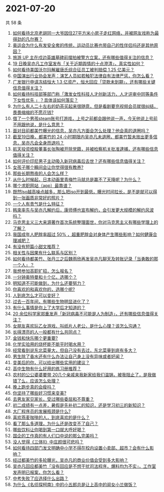 # 2021-07-20

共 58 条

<!-- BEGIN -->
<!-- 最后更新时间 Tue Jul 20 2021 05:01:16 GMT+0800 (China Standard Time) -->

1. [如何看待北京老胡同一大爷因住27平方米小房子走红网络，并被网友戏称为最得劲的凡尔赛？](https://www.zhihu.com/question/472763364)
1. [奥运会为什么有发安全套的传统，运动员比赛也带自己的性伴侣吗还是其他原因？](https://www.zhihu.com/question/471480817)
1. [旅游 UP
   主在戍边英雄墓碑前摆拍被警方立案，还有哪些值得关注的信息？](https://www.zhihu.com/question/473122305)
1. [19 日晚吴亦凡工作室发布「关于近期舆情的十点澄清」，真实性如何？](https://www.zhihu.com/question/473270235)
1. [如何看待美国沃尔玛解雇唐氏综合征员工被判赔偿 1.25 亿美元？](https://www.zhihu.com/question/473024466)
1. [中国演出行业协会发声：演艺人员如若触犯法律自有法律严惩，你怎么看？](https://www.zhihu.com/question/473241414)
1. [广发银行申请冻结恒大 1.3
   亿资产，恒大回应「贷款未到期」，还有哪些关键信息值得关注？](https://www.zhihu.com/question/473193941)
1. [如何看待科技部等部门称「激发女性科技人才创新活力，人才评审中同等条件下女性优先
   」？具体该如何落实？](https://www.zhihu.com/question/473183170)
1. [为什么有人二十左右的奶茶买起来很随意，但是看剧要充视频会员就很纠结，畏畏缩缩的不愿花钱?](https://www.zhihu.com/question/469288282)
1. [借了一个男孩steam账号打游戏，上号之前都会跟他说一声，今天他说上号前不用跟他说，是什么意思？](https://www.zhihu.com/question/389364381)
1. [面对目前都美竹曝光的信息，吴亦凡方面会怎么处理？他会真的退圈吗？](https://www.zhihu.com/question/473034206)
1. [截至19日晚，都美竹的 24
   小时期限内吴亦凡未退圈，都美竹暂未放出更多信息，吴亦凡会全身而退吗？](https://www.zhihu.com/question/473266486)
1. [航天投资控股董事长张陶被开除党籍，并被检察机关批准逮捕，还有哪些信息值得关注？](https://www.zhihu.com/question/473261238)
1. [如何评价印尼男子主动吸入新冠病毒后去世？还有哪些信息值得关注？](https://www.zhihu.com/question/472914984)
1. [女孩子哪个瞬间会让你觉得很有教养?](https://www.zhihu.com/question/364828906)
1. [那些长期熬夜的人会怎么样？](https://www.zhihu.com/question/471772400)
1. [从什么时候起，日本动画里青梅竹马就总是赢不了天降呢？为什么？](https://www.zhihu.com/question/472757190)
1. [哪个求职网站（app）最靠谱？](https://www.zhihu.com/question/21383951)
1. [既然Iso越高噪点越多，那么把iso开到最低，曝光时间拉长，是不是就可以得到一张画质非常好的照片？](https://www.zhihu.com/question/472876923)
1. [一个人有贵气是什么特征？](https://www.zhihu.com/question/61071183)
1. [韩束率先与吴亦凡解约后，康师傅也宣布解约，会引发更大规模的解约风波吗？](https://www.zhihu.com/question/473012719)
1. [马克思主义三大来源著作首次系统整理面世，你对马克思主义有哪些学理上的了解？](https://www.zhihu.com/question/466294624)
1. [我国成年人肥胖率超过 50%
   ，超重肥胖会对身体产生哪些影响？如何健康合理减肥？](https://www.zhihu.com/question/472532788)
1. [有没有短篇小甜文推荐？](https://www.zhihu.com/question/471579661)
1. [相关性与因果有什么联系与区别？](https://www.zhihu.com/question/40007470)
1. [如何看待都美竹、张丹三之后魏雨欣再发吴亦凡聊天及转账记录「当勇敢的那一个人」？](https://www.zhihu.com/question/473149548)
1. [我想参加高职扩招，怎么报名？](https://www.zhihu.com/question/458784955)
1. [一分钟奥特曼和十个亿，选哪个？](https://www.zhihu.com/question/472319404)
1. [明知道不可能做到，为什么还要努力？](https://www.zhihu.com/question/469861039)
1. [你喜欢的和喜欢你的，选哪个呢?](https://www.zhihu.com/question/469099158)
1. [人到底怎么才可以变好？](https://www.zhihu.com/question/466125585)
1. [过去一百年间，有哪些生物明显进化了？](https://www.zhihu.com/question/472023567)
1. [有什么事情是你上了大学后才知道的？](https://www.zhihu.com/question/355322953)
1. [20
   余位科学家郑重发声「新冠病毒不可能是人为制造」，还有哪些信息值得关注？](https://www.zhihu.com/question/472594012)
1. [女朋友喜欢玩乙女游戏、叫纸片人老公，是什么心理？该怎么沟通？](https://www.zhihu.com/question/472249121)
1. [长得漂亮的人一般都有什么共同点？](https://www.zhihu.com/question/470255436)
1. [金钱和快乐哪个更重要?](https://www.zhihu.com/question/473072543)
1. [化学实验用的烧杯能不能平时喝水用？](https://www.zhihu.com/question/30500379)
1. [经常看到说东北菜量大，但自己没有去过，东北菜量到底有多大？](https://www.zhihu.com/question/469279323)
1. [男生除了香水还有什么办法让自己身上没有异味或者好闻？](https://www.zhihu.com/question/471921149)
1. [变美后的你，可以给出哪些实用的建议？](https://www.zhihu.com/question/466763464)
1. [高中生物有什么好用的练习册推荐？](https://www.zhihu.com/question/409338461)
1. [农村的公公婆婆要带
   20几个亲戚来我新家给我们温锅，被我阻止了，是我做错了么，应该怎么处理？](https://www.zhihu.com/question/26730418)
1. [晚上跑步真的会瘦吗？](https://www.zhihu.com/question/389149750)
1. [你坚持了哪些好习惯来变美?](https://www.zhihu.com/question/441948846)
1. [去男友家见家长，受过哪些委屈和不尊重？](https://www.zhihu.com/question/461327564)
1. [初二成绩有一点差，暑假是先补初二的知识，还是学习初三的新知识？](https://www.zhihu.com/question/466647908)
1. [大厂程序员的发展瓶颈是什么?](https://www.zhihu.com/question/470872185)
1. [喜欢燕麦咖啡的人，到底喜欢的是什么？](https://www.zhihu.com/question/436457768)
1. [看了那么多道理，为什么还是改变不了自己？](https://www.zhihu.com/question/468182183)
1. [哪些饮料让你喝到第一口就大呼好喝？](https://www.zhihu.com/question/338195759)
1. [国企的工作真的有人们口中说的那么完美吗？](https://www.zhihu.com/question/471714849)
1. [没人觉得《三体Ⅱ》中庄颜很可悲吗？](https://www.zhihu.com/question/472579688)
1. [如何看待四部门发文明确中小学不得在校内设置小卖部、超市？会有什么影响？](https://www.zhihu.com/question/472954114)
1. [经过都美竹的多轮曝光，吴亦凡的商业价值会受到多大影响？](https://www.zhihu.com/question/473038380)
1. [吴亦凡回应都美竹「没有回应是不想干扰司法程序，爆料均为不实」，工作室发声明已报案，你怎么看？](https://www.zhihu.com/question/473080467)
1. [中考失败了应选择什么出路？](https://www.zhihu.com/question/470206909)
1. [为什么《名侦探柯南》中的小五郎总是让上高中的闺女小兰做饭？](https://www.zhihu.com/question/465657927)

<!-- END -->

